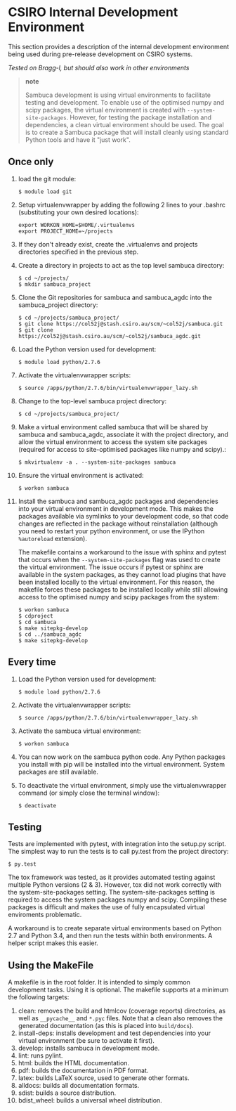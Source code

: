 CSIRO Internal Development Environment
======================================

This section provides a description of the internal development
environment being used during pre-release development on CSIRO systems.

*Tested on Bragg-l, but should also work in other environments*

> **note**
>
> Sambuca development is using virtual environments to facilitate
> testing and development. To enable use of the optimised numpy and
> scipy packages, the virtual environment is created with
> `--system-site-packages`. However, for testing the package
> installation and dependencies, a clean virtual environment should be
> used. The goal is to create a Sambuca package that will install
> cleanly using standard Python tools and have it "just work".

Once only
---------

1.  load the git module:

        $ module load git

2.  Setup virtualenvwrapper by adding the following 2 lines to your
    .bashrc (substituting your own desired locations):

        export WORKON_HOME=$HOME/.virtualenvs
        export PROJECT_HOME=~/projects

3.  If they don't already exist, create the .virtualenvs and projects
    directories specified in the previous step.
4.  Create a directory in projects to act as the top level sambuca
    directory:

        $ cd ~/projects/
        $ mkdir sambuca_project

5.  Clone the Git repositories for sambuca and sambuca\_agdc into the
    sambuca\_project directory:

        $ cd ~/projects/sambuca_project/
        $ git clone https://col52j@stash.csiro.au/scm/~col52j/sambuca.git
        $ git clone https://col52j@stash.csiro.au/scm/~col52j/sambuca_agdc.git

6.  Load the Python version used for development:

        $ module load python/2.7.6

7.  Activate the virtualenvwrapper scripts:

        $ source /apps/python/2.7.6/bin/virtualenvwrapper_lazy.sh

8.  Change to the top-level sambuca project directory:

        $ cd ~/projects/sambuca_project/

9.  Make a virtual environment called sambuca that will be shared by
    sambuca and sambuca\_agdc, associate it with the project directory,
    and allow the virtual environment to access the system site packages
    (required for access to site-optimised packages like numpy and
    scipy).:

        $ mkvirtualenv -a . --system-site-packages sambuca

10. Ensure the virtual environment is activated:

        $ workon sambuca

11. Install the sambuca and sambuca\_agdc packages and dependencies into
    your virtual environment in development mode. This makes the
    packages available via symlinks to your development code, so that
    code changes are reflected in the package without reinstallation
    (although you need to restart your python environment, or use the
    IPython `%autoreload` extension).

    The makefile contains a workaround to the issue with sphinx and
    pytest that occurs when the `--system-site-packages` flag was used
    to create the virtual environment. The issue occurs if pytest or
    sphinx are available in the system packages, as they cannot load
    plugins that have been installed locally to the virtual environment.
    For this reason, the makefile forces these packages to be installed
    locally while still allowing access to the optimised numpy and scipy
    packages from the system:

        $ workon sambuca
        $ cdproject
        $ cd sambuca
        $ make sitepkg-develop
        $ cd ../sambuca_agdc
        $ make sitepkg-develop

Every time
----------

1.  Load the Python version used for development:

        $ module load python/2.7.6

2.  Activate the virtualenvwrapper scripts:

        $ source /apps/python/2.7.6/bin/virtualenvwrapper_lazy.sh

3.  Activate the sambuca virtual environment:

        $ workon sambuca

4.  You can now work on the sambuca python code. Any Python packages you
    install with pip will be installed into the virtual environment.
    System packages are still available.
5.  To deactivate the virtual environment, simply use the
    virtualenvwrapper command (or simply close the terminal window):

        $ deactivate

Testing
-------

Tests are implemented with pytest, with integration into the setup.py
script. The simplest way to run the tests is to call py.test from the
project directory:

    $ py.test

The tox framework was tested, as it provides automated testing against
multiple Python versions (2 & 3). However, tox did not work correctly
with the system-site-packages setting. The system-site-packages setting
is required to access the system packages numpy and scipy. Compiling
these packages is difficult and makes the use of fully encapsulated
virtual enviroments problematic.

A workaround is to create separate virtual environments based on Python
2.7 and Python 3.4, and then run the tests within both environments. A
helper script makes this easier.

Using the MakeFile
------------------

A makefile is in the root folder. It is intended to simply common
development tasks. Using it is optional. The makefile supports at a
minimum the following targets:

1.  clean: removes the build and htmlcov (coverage reports) directories,
    as well as `__pycache__` and `*.pyc` files. Note that a clean also
    removes the generated documentation (as this is placed into
    `build/docs`).
2.  install-deps: installs development and test dependencies into your
    virtual environment (be sure to activate it first).
3.  develop: installs sambuca in development mode.
4.  lint: runs pylint.
5.  html: builds the HTML documentation.
6.  pdf: builds the documentation in PDF format.
7.  latex: builds LaTeX source, used to generate other formats.
8.  alldocs: builds all documentation formats.
9.  sdist: builds a source distribution.
10. bdist\_wheel: builds a universal wheel distribution.

